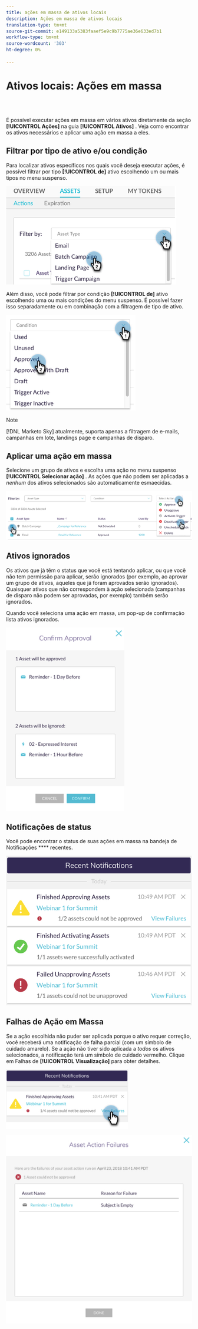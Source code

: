 ```yaml
---
title: ações em massa de ativos locais
description: Ações em massa de ativos locais
translation-type: tm+mt
source-git-commit: e149133a5383faaef5e9c9b7775ae36e633ed7b1
workflow-type: tm+mt
source-wordcount: '303'
ht-degree: 0%

---
```



# Ativos locais: Ações em massa

<br> 

É possível executar ações em massa em vários ativos diretamente da seção **[!UICONTROL Ações]** na guia **[!UICONTROL Ativos]** . Veja como encontrar os ativos necessários e aplicar uma ação em massa a eles.

## Filtrar por tipo de ativo e/ou condição

Para localizar ativos específicos nos quais você deseja executar ações, é possível filtrar por tipo **[!UICONTROL de]** ativo escolhendo um ou mais tipos no menu suspenso.

![Imagem Um](/help/sky/assets/programs/local-assets-mass-actions/local-assets-mass-actions-1.png)

Além disso, você pode filtrar por condição **[!UICONTROL de]** ativo escolhendo uma ou mais condições do menu suspenso. É possível fazer isso separadamente ou em combinação com a filtragem de tipo de ativo.

![Imagem dois](/help/sky/assets/programs/local-assets-mass-actions/local-assets-mass-actions-2.png)

>[!NOTE]
>
>[!DNL Marketo Sky] atualmente, suporta apenas a filtragem de e-mails, campanhas em lote, landings page e campanhas de disparo.

## Aplicar uma ação em massa

Selecione um grupo de ativos e escolha uma ação no menu suspenso **[!UICONTROL Selecionar ação]** . As ações que não podem ser aplicadas a _nenhum_ dos ativos selecionados são automaticamente esmaecidas.

![Imagem Três](/help/sky/assets/programs/local-assets-mass-actions/local-assets-mass-actions-3.png)

## Ativos ignorados

Os ativos que já têm o status que você está tentando aplicar, ou que você não tem permissão para aplicar, serão ignorados (por exemplo, ao aprovar um grupo de ativos, aqueles que já foram aprovados serão ignorados). Quaisquer ativos que não correspondem à ação selecionada (campanhas de disparo não podem ser aprovadas, por exemplo) também serão ignorados.

Quando você seleciona uma ação em massa, um pop-up de confirmação lista ativos ignorados.

![Imagem quatro](/help/sky/assets/programs/local-assets-mass-actions/local-assets-mass-actions-4.png)

## Notificações de status

Você pode encontrar o status de suas ações em massa na bandeja de Notificações **** recentes.

![Imagem cinco](/help/sky/assets/programs/local-assets-mass-actions/local-assets-mass-actions-5.png)

## Falhas de Ação em Massa

Se a ação escolhida não puder ser aplicada porque o ativo requer correção, você receberá uma notificação de falha parcial (com um símbolo de cuidado amarelo). Se a ação não tiver sido aplicada a _todos_ os ativos selecionados, a notificação terá um símbolo de cuidado vermelho. Clique em Falhas de **[!UICONTROL Visualização]** para obter detalhes.

![Imagem seis](/help/sky/assets/programs/local-assets-mass-actions/local-assets-mass-actions-6.png)

![Imagem sete](/help/sky/assets/programs/local-assets-mass-actions/local-assets-mass-actions-7.png)
